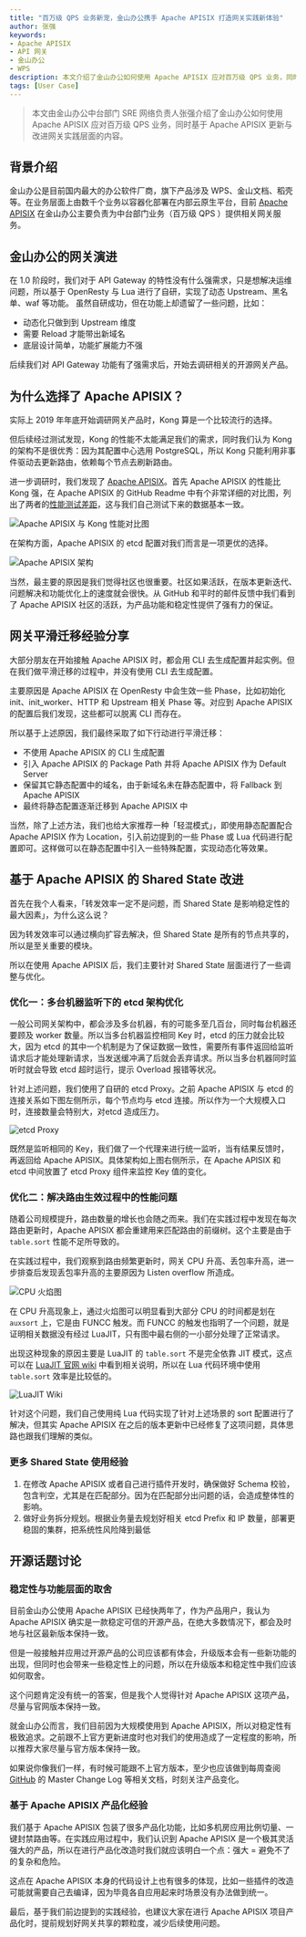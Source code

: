 ```yaml
---
title: "百万级 QPS 业务新宠，金山办公携手 Apache APISIX 打造网关实践新体验"
author: 张强
keywords: 
- Apache APISIX
- API 网关
- 金山办公
- WPS
description: 本文介绍了金山办公如何使用 Apache APISIX 应对百万级 QPS 业务，同时基于 Apache APISIX 更新与改进网关实践层面的内容。
tags: [User Case]
---
```


> 本文由金山办公中台部门 SRE 网络负责人张强介绍了金山办公如何使用 Apache APISIX 应对百万级 QPS 业务，同时基于 Apache APISIX 更新与改进网关实践层面的内容。

<!--truncate-->

## 背景介绍

金山办公是目前国内最大的办公软件厂商，旗下产品涉及 WPS、金山文档、稻壳等。在业务层面上由数千个业务以容器化部署在内部云原生平台，目前 [Apache APISIX](https://apisix.apache.org/) 在金山办公主要负责为中台部门业务（百万级 QPS ）提供相关网关服务。

## 金山办公的网关演进

在 1.0 阶段时，我们对于 API Gateway 的特性没有什么强需求，只是想解决运维问题，所以基于 OpenResty 与 Lua 进行了自研，实现了动态 Upstream、黑名单、waf 等功能。
虽然自研成功，但在功能上却遗留了一些问题，比如：

- 动态化只做到到 Upstream 维度
- 需要 Reload 才能带出新域名
- 底层设计简单，功能扩展能力不强

后续我们对 API Gateway 功能有了强需求后，开始去调研相关的开源网关产品。

## 为什么选择了 Apache APISIX？

实际上 2019 年年底开始调研网关产品时，Kong 算是一个比较流行的选择。

但后续经过测试发现，Kong 的性能不太能满足我们的需求，同时我们认为 Kong 的架构不是很优秀：因为其配置中心选用 PostgreSQL，所以 Kong 只能利用非事件驱动去更新路由，依赖每个节点去刷新路由。

进一步调研时，我们发现了 [Apache APISIX](https://github.com/apache/apisix)。首先 Apache APISIX 的性能比 Kong 强，在 Apache APISIX 的 GitHub Readme 中有个非常详细的对比图，列出了两者的[性能测试差距](https://gist.github.com/membphis/137db97a4bf64d3653aa42f3e016bd01)，这与我们自己测试下来的数据基本一致。

![Apache APISIX 与 Kong 性能对比图](https://static.apiseven.com/202108/1632796929580-a6d7847c-bba6-4417-a7f0-9c127313264e.png)

在架构方面，Apache APISIX 的 etcd 配置对我们而言是一项更优的选择。

![Apache APISIX 架构](https://static.apiseven.com/202108/1632796952262-b814e37d-cbc5-43f5-b504-ab1751a9aa83.png)

当然，最主要的原因是我们觉得社区也很重要。社区如果活跃，在版本更新迭代、问题解决和功能优化上的速度就会很快。从 GitHub 和平时的邮件反馈中我们看到了 Apache APISIX 社区的活跃，为产品功能和稳定性提供了强有力的保证。

## 网关平滑迁移经验分享

大部分朋友在开始接触 Apache APISIX 时，都会用 CLI 去生成配置并起实例。但在我们做平滑迁移的过程中，并没有使用 CLI 去生成配置。

主要原因是 Apache APISIX 在 OpenResty 中会生效一些 Phase，比如初始化 init、init_worker、HTTP 和 Upstream 相关 Phase 等。对应到 Apache APISIX 的配置后我们发现，这些都可以脱离 CLI 而存在。

所以基于上述原因，我们最终采取了如下行动进行平滑迁移：

- 不使用 Apache APISIX 的 CLI 生成配置
- 引入 Apache APISIX 的 Package Path 并将 Apache APISIX 作为 Default Server
- 保留其它静态配置中的域名，由于新域名未在静态配置中，将 Fallback 到 Apache APISIX
- 最终将静态配置逐渐迁移到 Apache APISIX 中

当然，除了上述方法，我们也给大家推荐一种「轻混模式」，即使用静态配置配合 Apache APISIX 作为 Location，引入前边提到的一些 Phase 或 Lua 代码进行配置即可。这样做可以在静态配置中引入一些特殊配置，实现动态化等效果。

## 基于 Apache APISIX 的 Shared State 改进

首先在我个人看来，「转发效率一定不是问题，而 Shared State 是影响稳定性的最大因素」，为什么这么说？

因为转发效率可以通过横向扩容去解决，但 Shared State 是所有的节点共享的，所以是至关重要的模块。

所以在使用 Apache APISIX 后，我们主要针对 Shared State 层面进行了一些调整与优化。

### 优化一：多台机器监听下的 etcd 架构优化

一般公司网关架构中，都会涉及多台机器，有的可能多至几百台，同时每台机器还要顾及 worker 数量。所以当多台机器监控相同 Key 时，etcd 的压力就会比较大，因为 etcd 的其中一个机制是为了保证数据一致性，需要所有事件返回给监听请求后才能处理新请求，当发送缓冲满了后就会丢弃请求。所以当多台机器同时监听时就会导致 etcd 超时运行，提示 Overload 报错等状况。

针对上述问题，我们使用了自研的 etcd Proxy。之前 Apache APISIX 与 etcd 的连接关系如下图左侧所示，每个节点均与 etcd 连接。所以作为一个大规模入口时，连接数量会特别大，对etcd 造成压力。

![etcd Proxy](https://static.apiseven.com/202108/1632796985052-c2453a37-edc1-4102-bbb7-8e03627765d5.png)

既然是监听相同的 Key，我们做了一个代理来进行统一监听，当有结果反馈时，再返回给 Apache APISIX。具体架构如上图右侧所示，在 Apache APISIX 和 etcd 中间放置了 etcd Proxy 组件来监控 Key 值的变化。

### 优化二：解决路由生效过程中的性能问题

随着公司规模提升，路由数量的增长也会随之而来。我们在实践过程中发现在每次路由更新时，Apache APISIX 都会重建用来匹配路由的前缀树。这个主要是由于 `table.sort` 性能不足所导致的。

在实践过程中，我们观察到路由频繁更新时，网关 CPU 升高、丢包率升高，进一步排查后发现丢包率升高的主要原因为 Listen overflow 所造成。

![CPU 火焰图](https://static.apiseven.com/202108/1632797671795-141a410b-0dd5-4873-b3dc-56f892aa2f07.png)

在 CPU 升高现象上，通过火焰图可以明显看到大部分 CPU 的时间都是划在 `auxsort` 上，它是由 FUNCC 触发。而 FUNCC 的触发也指明了一个问题，就是证明相关数据没有经过 LuaJIT，只有图中最右侧的一小部分处理了正常请求。

出现这种现象的原因主要是 LuaJIT 的 `table.sort` 不是完全依靠 JIT 模式，这点可以在 [LuaJIT 官网 wiki](http://wiki.luajit.org/NYI) 中看到相关说明，所以在 Lua 代码环境中使用 `table.sort` 效率是比较低的。

![LuaJIT Wiki](https://static.apiseven.com/202108/1632797702785-9afdc28d-6c7a-4643-8cac-72b41fee8e2b.png)

针对这个问题，我们自己使用纯 Lua 代码实现了针对上述场景的 sort 配置进行了解决，但其实 Apache APISIX 在之后的版本更新中已经修复了这项问题，具体思路也跟我们理解的类似。

### 更多 Shared State 使用经验

1. 在修改 Apache APISIX 或者自己进行插件开发时，确保做好 Schema 校验，包含判空，尤其是在匹配部分。因为在匹配部分出问题的话，会造成整体性的影响。
2. 做好业务拆分规划。根据业务量去规划好相关 etcd Prefix 和 IP 数量，部署更稳固的集群，把系统性风险降到最低

## 开源话题讨论

### 稳定性与功能层面的取舍

目前金山办公使用 Apache APISIX 已经快两年了，作为产品用户，我认为 Apache APISIX 确实是一款稳定可信的开源产品，在绝大多数情况下，都会及时地与社区最新版本保持一致。

但是一般接触并应用过开源产品的公司应该都有体会，升级版本会有一些新功能的出现，但同时也会带来一些稳定性上的问题，所以在升级版本和稳定性中我们应该如何取舍。

这个问题肯定没有统一的答案，但是我个人觉得针对 Apache APISIX 这项产品，尽量与官网版本保持一致。

就金山办公而言，我们目前因为大规模使用到 Apache APISIX，所以对稳定性有极致追求。之前跟不上官方更新进度时也对我们的使用造成了一定程度的影响，所以推荐大家尽量与官方版本保持一致。

如果说你像我们一样，有时候可能跟不上官方版本，至少也应该做到每周查阅 [GitHub](https://github.com/apache/apisix) 的 Master Change Log 等相关文档，时刻关注产品变化。

### 基于 Apache APISIX 产品化经验

我们基于 Apache APISIX 包装了很多产品化功能，比如多机房应用比例切量、一键封禁路由等。在实践应用过程中，我们认识到 Apache APISIX 是一个极其灵活强大的产品，所以在进行产品化改造时我们就应该明白一个点：强大 = 避免不了的复杂和危险。

这点在 Apache APISIX 本身的代码设计上也有很多的体现，比如一些插件的改造可能就需要自己去编译，因为毕竟各自应用起来时场景没有办法做到统一。

最后，基于我们前边提到的实践经验，也建议大家在进行 Apache APISIX 项目产品化时，提前规划好网关共享的颗粒度，减少后续使用问题。
